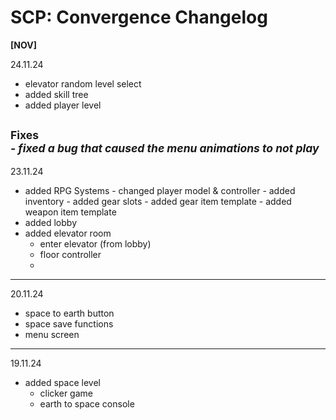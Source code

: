# SCP: Convergence Changelog

<b>[NOV]</b>

24.11.24
- elevator random level select
- added skill tree
- added player level

<small>Fixes<br>
<i>
      - fixed a bug that caused the menu animations to not play
</i></small>
----------------------------------------------------------

23.11.24
- added RPG Systems
      - changed player model & controller
      - added inventory
      - added gear slots
      - added gear item template
      - added weapon item template
- added lobby
- added elevator room
    - enter elevator (from lobby)
    - floor controller
    - 
----------------------------------------------------------

20.11.24
- space to earth button
- space save functions
- menu screen

----------------------------------------------------------
 
19.11.24
- added space level
    - clicker game
    - earth to space console
